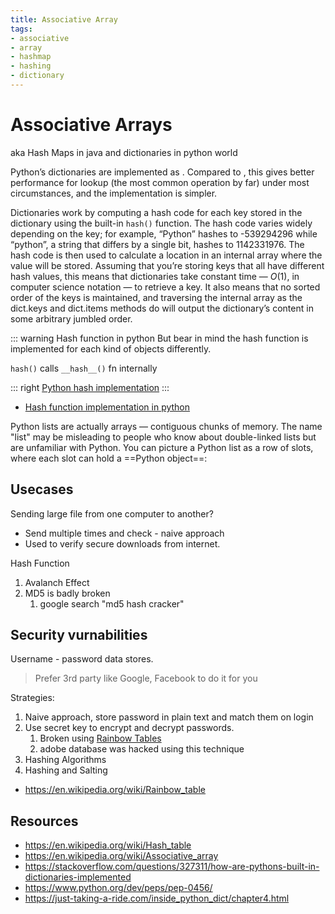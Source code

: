 ```yaml
---
title: Associative Array
tags:
- associative
- array
- hashmap
- hashing
- dictionary
---
```


# Associative Arrays

<TagLinks />

aka Hash Maps in java and dictionaries in python world

Python’s dictionaries are implemented as <Badge type="error" vertical="middle" text="resizable hash tables" />.
Compared to <Badge type="tip" vertical="middle" text="B-trees" />, this gives better performance for lookup (the most common operation by far) under most circumstances, and the implementation is simpler.

Dictionaries work by computing a hash code for each key stored in the dictionary using the
built-in `hash()` function. The hash code varies widely depending on the key; for example, “Python”
hashes to -539294296 while “python”, a string that differs by a single bit, hashes to 1142331976.
The hash code is then used to calculate a location in an internal array where the value will be stored.
Assuming that you’re storing keys that all have different hash values, this means that dictionaries
take constant time — $O(1)$, in computer science notation — to retrieve a key. It also means that no
sorted order of the keys is maintained, and traversing the internal array as the dict.keys
and dict.items methods do will output the dictionary’s content in some arbitrary jumbled order.

::: warning Hash function in python
But bear in mind the hash function is implemented for each kind of objects differently.

`hash()` calls `__hash__()` fn internally

  ::: right
  [Python hash implementation](http://effbot.org/zone/python-hash.htm)
:::

* [Hash function implementation in python](https://github.com/ncorbuk/Python-Tutorial---Dictionaries-Hash-Table-Hash-Map-Code-Walk-through-/blob/master/HashTable.py)

Python lists are actually arrays — contiguous chunks of memory.
The name "list" may be misleading to people who know about double-linked lists but are unfamiliar with Python.
You can picture a Python list as a row of slots, where each slot can hold a ==Python object==:

## Usecases

Sending large file from one computer to another?

* Send multiple times and check - naive approach
* Used to verify secure downloads from internet.

Hash Function

1. Avalanch Effect
2. MD5 is badly broken
   1. google search "md5 hash cracker"

## Security vurnabilities

Username - password data stores.

> Prefer 3rd party like Google, Facebook to do it for you

Strategies:

1. Naive approach, store password in plain text and match them on login
2. Use secret key to encrypt and decrypt passwords.
   1. Broken using [Rainbow Tables](https://en.wikipedia.org/wiki/Rainbow_table)
   2. adobe database was hacked using this technique
3. Hashing Algorithms
4. Hashing and Salting

* https://en.wikipedia.org/wiki/Rainbow_table

## Resources

* https://en.wikipedia.org/wiki/Hash_table
* https://en.wikipedia.org/wiki/Associative_array
* https://stackoverflow.com/questions/327311/how-are-pythons-built-in-dictionaries-implemented
* https://www.python.org/dev/peps/pep-0456/
* https://just-taking-a-ride.com/inside_python_dict/chapter4.html

<Footer />
